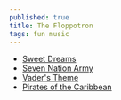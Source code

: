 ```yaml
---
published: true
title: The Floppotron
tags: fun music
---
```

- [Sweet Dreams](https://www.youtube.com/watch?v=oGfkPCZYfFw)
- [Seven Nation Army](https://www.youtube.com/watch?v=FH9yt8qTACw)
- [Vader's Theme](https://www.youtube.com/watch?v=LdgzsF_O7oI)
- [Pirates of the Caribbean](https://www.youtube.com/watch?v=Ldjg5ME_FNE)